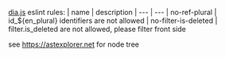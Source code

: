 [dia.js](https://github.com/do-/dia.js/wiki) eslint rules:
| name | description
| --- | ---
| no-ref-plural  | id_${en_plural} identifiers are not allowed
| no-filter-is-deleted  | filter.is_deleted are not allowed, please filter front side

see https://astexplorer.net for node tree
